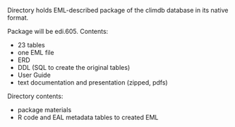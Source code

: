 Directory holds EML-described package of the climdb database in its native format. 

Package will be edi.605. Contents:
- 23 tables
- one EML file 
- ERD
- DDL (SQL to create the original tables)
- User Guide
- text documentation and presentation (zipped, pdfs)


Directory contents:
- package materials 
- R code and EAL metadata tables to created EML 
